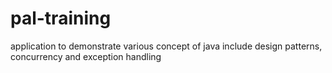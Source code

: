 # pal-training
application to demonstrate various concept of java include design patterns, concurrency and exception handling
